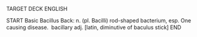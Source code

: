 TARGET DECK
ENGLISH

START
Basic
Bacillus
Back: n. (pl. Bacilli) rod-shaped bacterium, esp. One causing disease.  bacillary adj. [latin, diminutive of baculus stick]
END
